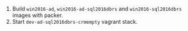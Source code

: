 1. Build ``win2016-ad``, ``win2016-ad-sql2016dbrs`` and ``win2016-sql2016dbrs`` images with packer.
2. Start ``dev-ad-sql2016dbrs-crmempty`` vagrant stack.